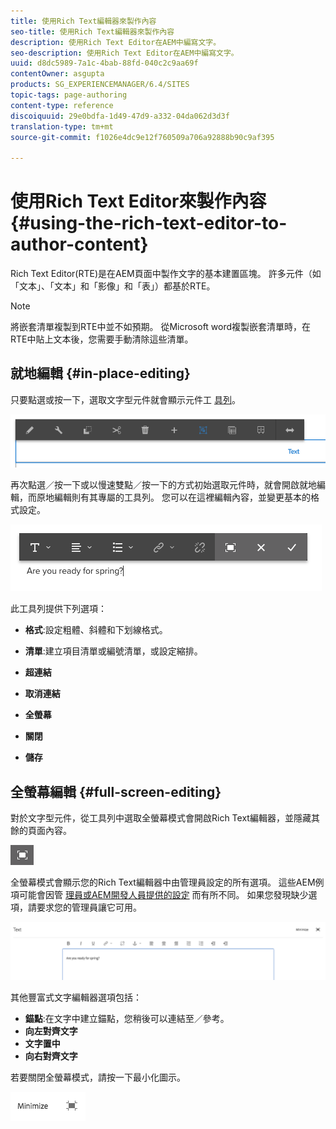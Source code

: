 ```yaml
---
title: 使用Rich Text編輯器來製作內容
seo-title: 使用Rich Text編輯器來製作內容
description: 使用Rich Text Editor在AEM中編寫文字。
seo-description: 使用Rich Text Editor在AEM中編寫文字。
uuid: d8dc5989-7a1c-4bab-88fd-040c2c9aa69f
contentOwner: asgupta
products: SG_EXPERIENCEMANAGER/6.4/SITES
topic-tags: page-authoring
content-type: reference
discoiquuid: 29e0bdfa-1d49-47d9-a332-04da062d3d3f
translation-type: tm+mt
source-git-commit: f1026e4dc9e12f760509a706a92888b90c9af395

---
```



# 使用Rich Text Editor來製作內容 {#using-the-rich-text-editor-to-author-content}

Rich Text Editor(RTE)是在AEM頁面中製作文字的基本建置區塊。 許多元件（如「文本」、「文本」和「影像」和「表」）都基於RTE。

>[!NOTE]
>
>將嵌套清單複製到RTE中並不如預期。 從Microsoft word複製嵌套清單時，在RTE中貼上文本後，您需要手動清除這些清單。

## 就地編輯 {#in-place-editing}

只要點選或按一下，選取文字型元件就會顯示元件工 [具列](../sites-authoring/editing-content.md#edit-configure-copy-cut-delete-paste)。

![screen_shot_2018-03-21at163054](assets/screen_shot_2018-03-21at163054.png)

再次點選／按一下或以慢速雙點／按一下的方式初始選取元件時，就會開啟就地編輯，而原地編輯則有其專屬的工具列。 您可以在這裡編輯內容，並變更基本的格式設定。

![screen_shot_2018-03-21at163214](assets/screen_shot_2018-03-21at163214.png)

此工具列提供下列選項：

* **格式**:設定粗體、斜體和下划線格式。

* **清單**:建立項目清單或編號清單，或設定縮排。

* **超連結**

* **取消連結**

* **全螢幕**

* **關閉**

* **儲存**

## 全螢幕編輯 {#full-screen-editing}

對於文字型元件，從工具列中選取全螢幕模式會開啟Rich Text編輯器，並隱藏其餘的頁面內容。

![](do-not-localize/screen_shot_2018-03-21at163236.png)

全螢幕模式會顯示您的Rich Text編輯器中由管理員設定的所有選項。 這些AEM例項可能會因管 [理員或AEM開發人員提供的設定](../sites-administering/rich-text-editor.md) 而有所不同。 如果您發現缺少選項，請要求您的管理員讓它可用。

![screen_shot_2018-03-21at163248](assets/screen_shot_2018-03-21at163248.png)

其他豐富式文字編輯器選項包括：

* **錨點**:在文字中建立錨點，您稍後可以連結至／參考。
* **向左對齊文字**
* **文字置中**
* **向右對齊文字**

若要關閉全螢幕模式，請按一下最小化圖示。

![screen_shot_2018-03-21at163323](assets/screen_shot_2018-03-21at163323.png)
